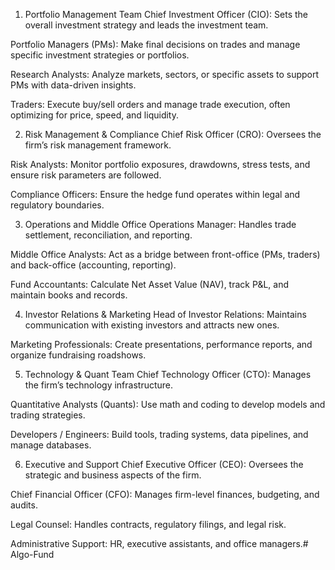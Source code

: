 1. Portfolio Management Team
Chief Investment Officer (CIO): Sets the overall investment strategy and leads the investment team.

Portfolio Managers (PMs): Make final decisions on trades and manage specific investment strategies or portfolios.

Research Analysts: Analyze markets, sectors, or specific assets to support PMs with data-driven insights.

Traders: Execute buy/sell orders and manage trade execution, often optimizing for price, speed, and liquidity.

2. Risk Management & Compliance
Chief Risk Officer (CRO): Oversees the firm’s risk management framework.

Risk Analysts: Monitor portfolio exposures, drawdowns, stress tests, and ensure risk parameters are followed.

Compliance Officers: Ensure the hedge fund operates within legal and regulatory boundaries.

3. Operations and Middle Office
Operations Manager: Handles trade settlement, reconciliation, and reporting.

Middle Office Analysts: Act as a bridge between front-office (PMs, traders) and back-office (accounting, reporting).

Fund Accountants: Calculate Net Asset Value (NAV), track P&L, and maintain books and records.

4. Investor Relations & Marketing
Head of Investor Relations: Maintains communication with existing investors and attracts new ones.

Marketing Professionals: Create presentations, performance reports, and organize fundraising roadshows.

5. Technology & Quant Team
Chief Technology Officer (CTO): Manages the firm’s technology infrastructure.

Quantitative Analysts (Quants): Use math and coding to develop models and trading strategies.

Developers / Engineers: Build tools, trading systems, data pipelines, and manage databases.

6. Executive and Support
Chief Executive Officer (CEO): Oversees the strategic and business aspects of the firm.

Chief Financial Officer (CFO): Manages firm-level finances, budgeting, and audits.

Legal Counsel: Handles contracts, regulatory filings, and legal risk.

Administrative Support: HR, executive assistants, and office managers.# Algo-Fund
